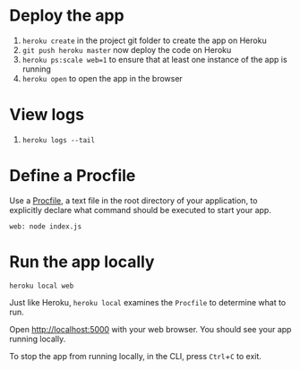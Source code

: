 # Deploy the app

1. `heroku create` in the project git folder to create the app on Heroku
2. `git push heroku master` now deploy the code on Heroku
3.  `heroku ps:scale web=1` to ensure that at least one instance of the app is running
4.  `heroku open` to open the app in the browser

# View logs

1. `heroku logs --tail`

# Define a Procfile

Use a [Procfile](https://devcenter.heroku.com/articles/procfile), a text file in the root directory of your application, to explicitly  declare what command should be executed to start your app.

`web: node index.js`

# Run the app locally

`heroku local web`

Just like Heroku, `heroku local` examines the `Procfile` to determine what to run.

Open <http://localhost:5000> with your web browser. You should see your app running locally.

To stop the app from running locally, in the CLI, press `Ctrl`+`C` to exit.